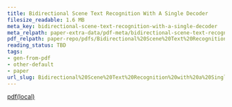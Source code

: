 ```yaml
---
title: Bidirectional Scene Text Recognition With A Single Decoder
filesize_readable: 1.6 MB
meta_key: bidirectional-scene-text-recognition-with-a-single-decoder
meta_relpath: paper-extra-data/pdf-meta/bidirectional-scene-text-recognition-with-a-single-decoder.yaml
pdf_relpath: paper-repo/pdfs/Bidirectional%20Scene%20Text%20Recognition%20with%20a%20Single%20Decoder.pdf
reading_status: TBD
tags:
- gen-from-pdf
- other-default
- paper
url_slug: Bidirectional%20Scene%20Text%20Recognition%20with%20a%20Single%20Decoder
---
```


[pdf(local)](../../paper-repo/pdfs/Bidirectional%20Scene%20Text%20Recognition%20with%20a%20Single%20Decoder.pdf)
